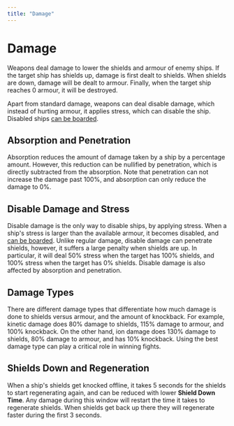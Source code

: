 ```yaml
---
title: "Damage"
---
```

# Damage

Weapons deal damage to lower the shields and armour of enemy ships.
If the target ship has shields up, damage is first dealt to shields.
When shields are down, damage will be dealt to armour.
Finally, when the target ship reaches 0 armour, it will be destroyed.

Apart from standard damage, weapons can deal disable damage, which instead of hurting armour, it applies stress, which can disable the ship.
Disabled ships [can be boarded](mechanics/boarding).

## Absorption and Penetration

Absorption reduces the amount of damage taken by a ship by a percentage amount.
However, this reduction can be nullified by penetration, which is directly subtracted from the absorption.
Note that penetration can not increase the damage past 100%, and absorption can only reduce the damage to 0%.

## Disable Damage and Stress

Disable damage is the only way to disable ships, by applying stress.
When a ship's stress is larger than the available armour, it becomes disabled, and [can be boarded](mechanics/boarding).
Unlike regular damage, disable damage can penetrate shields, however, it suffers a large penalty when shields are up.
In particular, it will deal 50% stress when the target has 100% shields, and 100% stress when the target has 0% shields.
Disable damage is also affected by absorption and penetration.

## Damage Types

There are different damage types that differentiate how much damage is done to shields versus armour, and the amount of knockback.
For example, kinetic damage does 80% damage to shields, 115% damage to armour, and 100% knockback.
On the other hand, ion damage does 130% damage to shields, 80% damage to armour, and has 10% knockback.
Using the best damage type can play a critical role in winning fights.

## Shields Down and Regeneration

When a ship's shields get knocked offline, it takes 5 seconds for the shields to start regenerating again, and can be reduced with lower **Shield Down Time**.
Any damage during this window will restart the time it takes to regenerate shields.
When shields get back up there they will regenerate faster during the first 3 seconds.
